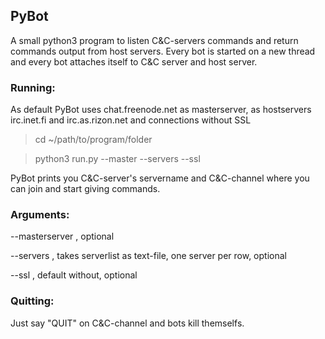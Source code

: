 ## PyBot

A small python3 program to listen C&C-servers commands and return commands output from host servers. Every bot is started on a new thread and every bot attaches itself to C&C server and host server.

### Running:

As default PyBot uses chat.freenode.net as masterserver, as hostservers irc.inet.fi and irc.​as.​rizon.​net and connections without SSL

> cd ~/path/to/program/folder

> python3 run.py --master <masterserver> --servers <serverlist> --ssl

PyBot prints you C&C-server's servername and C&C-channel where you can join and start giving commands.

### Arguments:

--masterserver , optional

--servers , takes serverlist as text-file, one server per row, optional

--ssl , default without, optional

### Quitting:

Just say "QUIT" on C&C-channel and bots kill themselfs.